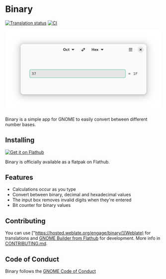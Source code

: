 # Binary

[![Translation status](https://hosted.weblate.org/widget/binary/binary-app/svg-badge.svg)](https://hosted.weblate.org/engage/binary/)
[![CI](https://github.com/fizzyizzy05/binary/actions/workflows/ci.yml/badge.svg)](https://github.com/fizzyizzy05/binary/actions/workflows/ci.yml)

![Image of Binary](img/binary-screenshot.png)

Binary is a simple app for GNOME to easily convert between different number bases. 
## Installing
<a href='https://flathub.org/apps/io.github.fizzyizzy05.binary'>
    <img width='240' alt='Get it on Flathub' src='https://flathub.org/api/badge?locale=en'/>
</a>

Binary is officially available as a flatpak on Flathub. 

## Features
- Calculations occur as you type
- Convert between binary, decimal and hexadecimal values
- The input box removes invalid digits when they're entered
- Bit counter for binary values

## Contributing
You can use ["https://hosted.weblate.org/engage/binary/](Weblate) for translations and [GNOME Builder from Flathub](https://flathub.org/apps/org.gnome.Builder) for development. More info in [CONTRIBUTING.md](CONTRIBUTING.md).

## Code of Conduct
Binary follows the [GNOME Code of Conduct](https://wiki.gnome.org/Foundation/CodeOfConduct)

